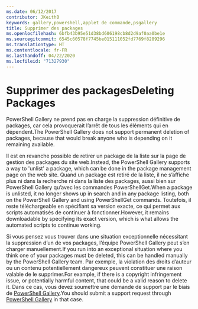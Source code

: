 ```yaml
---
ms.date: 06/12/2017
contributor: JKeithB
keywords: gallery,powershell,applet de commande,psgallery
title: Supprimer des packages
ms.openlocfilehash: 6bfb43b95e51d38bd606198cb8d2d9af0aa0be1e
ms.sourcegitcommit: 6545c60578f7745be015111052fd7769f8289296
ms.translationtype: HT
ms.contentlocale: fr-FR
ms.lasthandoff: 04/22/2020
ms.locfileid: "71327930"
---
```

# <a name="deleting-packages"></a><span data-ttu-id="03441-103">Supprimer des packages</span><span class="sxs-lookup"><span data-stu-id="03441-103">Deleting Packages</span></span>

<span data-ttu-id="03441-104">PowerShell Gallery ne prend pas en charge la suppression définitive de packages, car cela provoquerait l’arrêt de tous les éléments qui en dépendent.</span><span class="sxs-lookup"><span data-stu-id="03441-104">The PowerShell Gallery does not support permanent deletion of packages, because that would break anyone who is depending on it remaining available.</span></span>

<span data-ttu-id="03441-105">Il est en revanche possible de retirer un package de la liste sur la page de gestion des packages du site web.</span><span class="sxs-lookup"><span data-stu-id="03441-105">Instead, the PowerShell Gallery supports a way to 'unlist' a package, which can be done in the package management page on the web site.</span></span>
<span data-ttu-id="03441-106">Quand un package est retiré de la liste, il ne s’affiche plus ni dans la recherche ni dans la liste des packages, aussi bien sur PowerShell Gallery qu’avec les commandes PowerShellGet.</span><span class="sxs-lookup"><span data-stu-id="03441-106">When a package is unlisted, it no longer shows up in search and in any package listing, both on the PowerShell Gallery and using PowerShellGet commands.</span></span>
<span data-ttu-id="03441-107">Toutefois, il reste téléchargeable en spécifiant sa version exacte, ce qui permet aux scripts automatisés de continuer à fonctionner.</span><span class="sxs-lookup"><span data-stu-id="03441-107">However, it remains downloadable by specifying its exact version, which is what allows the automated scripts to continue working.</span></span>

<span data-ttu-id="03441-108">Si vous pensez vous trouver dans une situation exceptionnelle nécessitant la suppression d’un de vos packages, l’équipe PowerShell Gallery peut s’en charger manuellement.</span><span class="sxs-lookup"><span data-stu-id="03441-108">If you run into an exceptional situation where you think one of your packages must be deleted, this can be handled manually by the PowerShell Gallery team.</span></span>
<span data-ttu-id="03441-109">Par exemple, la violation des droits d’auteur ou un contenu potentiellement dangereux peuvent constituer une raison valable de le supprimer.</span><span class="sxs-lookup"><span data-stu-id="03441-109">For example, if there is a copyright infringement issue, or potentially harmful content, that could be a valid reason to delete it.</span></span>
<span data-ttu-id="03441-110">Dans ce cas, vous devez soumettre une demande de support par le biais de [PowerShell Gallery](https://www.PowerShellGallery.com).</span><span class="sxs-lookup"><span data-stu-id="03441-110">You should submit a support request through [PowerShell Gallery](https://www.PowerShellGallery.com) in that case.</span></span>
